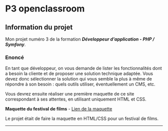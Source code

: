 # P3 openclassroom

## Information du projet 
 

Mon projet numéro 3 de la formation ***Développeur d'application - PHP / Symfony***.

### Enoncé

En tant que développeur, on vous demande de lister les fonctionnalités dont a besoin la cliente et de proposer une solution technique adaptée. Vous devez donc sélectionner la solution qui vous semble la plus à même de répondre à son besoin : quels outils utiliser, éventuellement un CMS, etc.

Vous devrez ensuite réaliser une première maquette de ce site correspondant à ses attentes, en utilisant uniquement HTML et CSS.

**Maquette du festival de films** - [Lien de la maquette](http://films.monportfolioweb.com/)
  
Le projet était de faire la maquette en HTML/CSS pour un festival de films.

----- 
 
